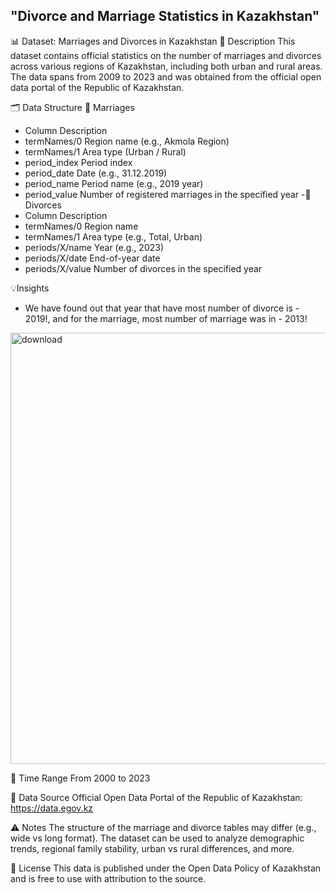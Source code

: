 ## "Divorce and Marriage Statistics in Kazakhstan"


📊 Dataset: Marriages and Divorces in Kazakhstan
📌 Description
This dataset contains official statistics on the number of marriages and divorces across various regions of Kazakhstan, including both urban and rural areas. The data spans from 2009 to 2023 and was obtained from the official open data portal of the Republic of Kazakhstan.

🗂 Data Structure
🔹 Marriages
- Column	Description
- termNames/0	Region name (e.g., Akmola Region)
- termNames/1	Area type (Urban / Rural)
- period_index	Period index
- period_date	Date (e.g., 31.12.2019)
- period_name	Period name (e.g., 2019 year)
- period_value	Number of registered marriages in the specified year
-🔹 Divorces
- Column	Description
- termNames/0	Region name
- termNames/1	Area type (e.g., Total, Urban)
- periods/X/name	Year (e.g., 2023)
- periods/X/date	End-of-year date
- periods/X/value	Number of divorces in the specified year

💡Insights
- We have found out that year that have most number of divorce is - 2019!, and for the marriage, most number of marriage was in - 2013!
<img width="1179" height="690" alt="download" src="https://github.com/user-attachments/assets/d7418bd0-bb36-4d23-80f9-c42bcf477cc0" />





📅 Time Range
From 2000 to 2023 

📌 Data Source
Official Open Data Portal of the Republic of Kazakhstan:
https://data.egov.kz

⚠️ Notes
The structure of the marriage and divorce tables may differ (e.g., wide vs long format).
The dataset can be used to analyze demographic trends, regional family stability, urban vs rural differences, and more.

📎 License
This data is published under the Open Data Policy of Kazakhstan and is free to use with attribution to the source.
